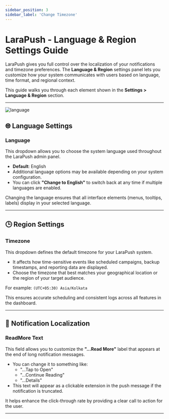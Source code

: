 ```yaml
---
sidebar_position: 3
sidebar_label: 'Change Timezone'
---
```

# LaraPush - Language & Region Settings Guide

LaraPush gives you full control over the localization of your notifications and timezone preferences. The **Language & Region** settings panel lets you customize how your system communicates with users based on language, time format, and regional context.

This guide walks you through each element shown in the **Settings > Language & Region** section.

---

![language](/img/language.png)


## 🌐 Language Settings

### **Language**
This dropdown allows you to choose the system language used throughout the LaraPush admin panel.

- **Default**: English
- Additional language options may be available depending on your system configuration.
- You can click **"Change to English"** to switch back at any time if multiple languages are enabled.

Changing the language ensures that all interface elements (menus, tooltips, labels) display in your selected language.

---

## 🕒 Region Settings

### **Timezone**
This dropdown defines the default timezone for your LaraPush system.

- It affects how time-sensitive events like scheduled campaigns, backup timestamps, and reporting data are displayed.
- Choose the timezone that best matches your geographical location or the region of your target audience.

For example:
`(UTC+05:30) Asia/Kolkata`

This ensures accurate scheduling and consistent logs across all features in the dashboard.

---

## 🔗 Notification Localization

### **ReadMore Text**
This field allows you to customize the **"...Read More"** label that appears at the end of long notification messages.

- You can change it to something like:
  - "...Tap to Open"
  - "...Continue Reading"
  - "...Details"
- This text will appear as a clickable extension in the push message if the notification is truncated.

It helps enhance the click-through rate by providing a clear call to action for the user.

---